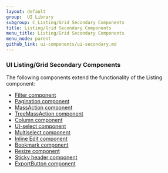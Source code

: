 ```yaml
---
layout: default
group:  UI Library
subgroup: C_Listing/Grid Secondary Components
title: Listing/Grid Secondary Components
menu_title: Listing/Grid Secondary Components
menu_node: parent
github_link: ui-components/ui-secondary.md
---
```


<h3>UI Listing/Grid Secondary Components</h3>

The following components extend the functionality of the Listing component:

  * <a href="{{ site.gdeurl21 }}ui-components/ui-secondary-filter.html">Filter component</a>
  * <a href="{{ site.gdeurl21 }}ui-components/ui-secondary-pagination.html">Pagination component</a>
  * <a href="{{ site.gdeurl21 }}ui-components/ui-secondary-massaction.html">MassAction component</a>
  * <a href="{{ site.gdeurl21 }}ui-components/ui-secondary-treemass.html">TreeMassAction component</a>
  * <a href="{{ site.gdeurl21 }}ui-components/ui-secondary-column.html">Column component</a>
  * <a href="{{ site.gdeurl21 }}ui-components/ui-secondary-uiselect.html">UI-select component</a>
  * <a href="{{ site.gdeurl21 }}ui-components/ui-secondary-multi.html">Multiselect component</a>
  * <a href="{{ site.gdeurl21 }}ui-components/ui-secondary-inline.html">Inline Edit component</a>
  * <a href="{{ site.gdeurl21 }}ui-components/ui-secondary-bookmark.html">Bookmark component</a>
  * <a href="{{ site.gdeurl21 }}ui-components/ui-secondary-resize.html">Resize component</a>
  * <a href="{{ site.gdeurl21 }}ui-components/ui-secondary-header.html">Sticky header component</a>
  * <a href="{{ site.gdeurl21 }}ui-components/ui-export.html">ExportButton component</a>
